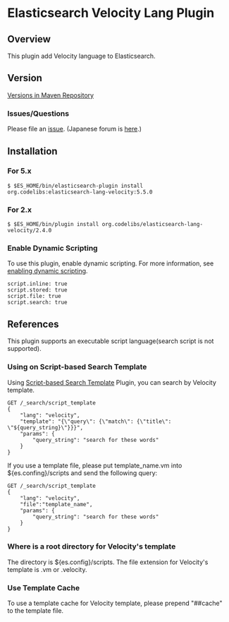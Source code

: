 Elasticsearch Velocity Lang Plugin
=======================

## Overview

This plugin add Velocity language to Elasticsearch.

## Version

[Versions in Maven Repository](http://central.maven.org/maven2/org/codelibs/elasticsearch-lang-velocity/)

### Issues/Questions

Please file an [issue](https://github.com/codelibs/elasticsearch-lang-velocity/issues "issue").
(Japanese forum is [here](https://github.com/codelibs/codelibs-ja-forum "here").)

## Installation

### For 5.x

    $ $ES_HOME/bin/elasticsearch-plugin install org.codelibs:elasticsearch-lang-velocity:5.5.0

### For 2.x

    $ $ES_HOME/bin/plugin install org.codelibs/elasticsearch-lang-velocity/2.4.0

### Enable Dynamic Scripting

To use this plugin, enable dynamic scripting.
For more information, see [enabling dynamic scripting](https://www.elastic.co/guide/en/elasticsearch/reference/current/modules-scripting.html#enable-dynamic-scripting "enabling dynamic scripting").

    script.inline: true
    script.stored: true
    script.file: true
    script.search: true


## References

This plugin supports an executable script language(search script is not supported).

### Using on Script-based Search Template

Using [Script-based Search Template](https://github.com/codelibs/elasticsearch-sstmpl "Script-based Search Template") Plugin, you can search by Velocity template.

    GET /_search/script_template
    {
        "lang": "velocity",
        "template": "{\"query\": {\"match\": {\"title\": \"${query_string}\"}}}",
        "params": {
            "query_string": "search for these words"
        }
    }

If you use a template file, please put template\_name.vm into ${es.confing}/scripts and send the following query:

    GET /_search/script_template
    {
        "lang": "velocity",
        "file":"template_name",
        "params": {
            "query_string": "search for these words"
        }
    }

### Where is a root directory for Velocity's template

The directory is ${es.config}/scripts.
The file extension for Velocity's template is .vm or .velocity.

### Use Template Cache

To use a template cache for Velocity template, please prepend "##cache" to the template file.


